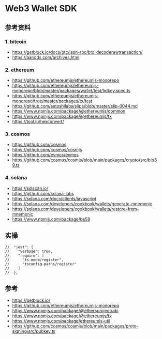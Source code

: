 # Web3 Wallet SDK

## 参考资料

### 1. bitcoin

- https://getblock.io/docs/btc/json-rpc/btc_decoderawtransaction/
- https://aandds.com/archives.html

### 2. ethereum
- https://github.com/ethereumjs/ethereumjs-monorepo
- https://github.com/ethereumjs/ethereumjs-monorepo/blob/master/packages/wallet/test/hdkey.spec.ts
- https://github.com/ethereumjs/ethereumjs-monorepo/tree/master/packages/tx/test
- https://github.com/satoshilabs/slips/blob/master/slip-0044.md
- https://www.npmjs.com/package/@ethereumjs/common
- https://www.npmjs.com/package/@ethereumjs/tx
- https://tool.lu/hexconvert/

### 3. cosmos
- https://github.com/cosmos
- https://github.com/cosmos/cosmjs
- https://github.com/evmos/evmos
- https://github.com/cosmos/cosmjs/blob/main/packages/crypto/src/bip39.ts

### 4. solana
- https://solscan.io/
- https://github.com/solana-labs
- https://solana.com/docs/clients/javascript
- https://solana.com/developers/cookbook/wallets/generate-mnemonic
- https://solana.com/developers/cookbook/wallets/restore-from-mnemonic
- https://www.npmjs.com/package/bs58

## 实操

```shell
//  "jest": {
//    "verbose": true,
//    "require": [
//      "ts-node/register",
//      "tsconfig-paths/register"
//    ]
//  },
```

## 参考

- https://getblock.io/
- https://github.com/ethereumjs/ethereumjs-monorepo
- https://www.npmjs.com/package/@ethersproject/abi
- https://www.npmjs.com/package/@ethereumjs/tx
- https://www.npmjs.com/package/ethereumjs-util
- https://github.com/cosmos/cosmjs/blob/main/packages/proto-signing/src/pubkey.ts